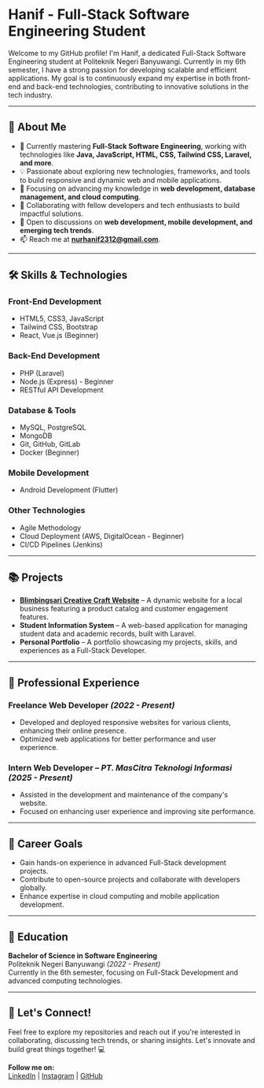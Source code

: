 # Hanif - Full-Stack Software Engineering Student

Welcome to my GitHub profile! I'm Hanif, a dedicated Full-Stack Software Engineering student at Politeknik Negeri Banyuwangi. Currently in my 6th semester, I have a strong passion for developing scalable and efficient applications. My goal is to continuously expand my expertise in both front-end and back-end technologies, contributing to innovative solutions in the tech industry.

---

## 🚀 About Me

- 🌱 Currently mastering **Full-Stack Software Engineering**, working with technologies like **Java, JavaScript, HTML, CSS, Tailwind CSS, Laravel, and more**.
- 💡 Passionate about exploring new technologies, frameworks, and tools to build responsive and dynamic web and mobile applications.
- 🔭 Focusing on advancing my knowledge in **web development, database management, and cloud computing**.
- 👯 Collaborating with fellow developers and tech enthusiasts to build impactful solutions.
- 💬 Open to discussions on **web development, mobile development, and emerging tech trends**.
- 📫 Reach me at **[nurhanif2312@gmail.com](mailto:nurhanif2312@gmail.com)**.

---

## 🛠️ Skills & Technologies

### Front-End Development
- HTML5, CSS3, JavaScript
- Tailwind CSS, Bootstrap
- React, Vue.js (Beginner)

### Back-End Development
- PHP (Laravel)
- Node.js (Express) - Beginner
- RESTful API Development

### Database & Tools
- MySQL, PostgreSQL
- MongoDB
- Git, GitHub, GitLab
- Docker (Beginner)

### Mobile Development
- Android Development (Flutter)

### Other Technologies
- Agile Methodology
- Cloud Deployment (AWS, DigitalOcean - Beginner)
- CI/CD Pipelines (Jenkins)

---

## 📚 Projects

- **[Blimbingsari Creative Craft Website](https://github.com/Hanif/BlimbingsariCreativeCraft)** – A dynamic website for a local business featuring a product catalog and customer engagement features.
- **Student Information System** – A web-based application for managing student data and academic records, built with Laravel.
- **Personal Portfolio** – A portfolio showcasing my projects, skills, and experiences as a Full-Stack Developer.

---

## 💼 Professional Experience

### Freelance Web Developer *(2022 - Present)*
- Developed and deployed responsive websites for various clients, enhancing their online presence.
- Optimized web applications for better performance and user experience.

### Intern Web Developer – *PT. MasCitra Teknologi Informasi* *(2025 - Present)*
- Assisted in the development and maintenance of the company's website.
- Focused on enhancing user experience and improving site performance.

---

## 🎯 Career Goals

- Gain hands-on experience in advanced Full-Stack development projects.
- Contribute to open-source projects and collaborate with developers globally.
- Enhance expertise in cloud computing and mobile application development.

---

## 📑 Education

**Bachelor of Science in Software Engineering**  
Politeknik Negeri Banyuwangi *(2022 - Present)*  
Currently in the 6th semester, focusing on Full-Stack Development and advanced computing technologies.

---

## 👀 Let's Connect!

Feel free to explore my repositories and reach out if you're interested in collaborating, discussing tech trends, or sharing insights. Let's innovate and build great things together! 💻

**Follow me on:**  
[LinkedIn](https://www.linkedin.com/in/hanif) | [Instagram](https://www.instagram.com/hanifmnh/) | [GitHub](https://github.com/Hanif)
